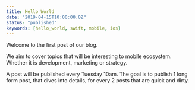 ```yaml
---
title: Hello World
date: "2019-04-15T10:00:00.0Z"
status: "published"
keywords: [hello_world, swift, mobile, ios]
---
```


Welcome to the first post of our blog.

We aim to cover topics that will be interesting to mobile ecosystem. Whether it is development, marketing or strategy.

A post will be published every Tuesday 10am. The goal is to publish 1 long form post, that dives into details, for every 2 posts that are quick and dirty.
